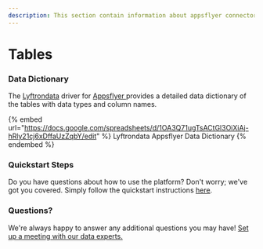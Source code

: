 ```yaml
---
description: This section contain information about appsflyer connector tables information
---
```


# Tables

### Data Dictionary

The [Lyftrondata](https://www.lyftrondata.com/) driver for [Appsflyer](https://www.lyftrondata.com/integration/marketing-analytics/appsflyer//)[ ](https://www.lyftrondata.com/integration/appsflyer/)provides a detailed data dictionary of the tables with data types and column names.

{% embed url="https://docs.google.com/spreadsheets/d/1OA3Q71ugTsACtGl3OiXiAj-hRly21cj6xDffaUzZqbY/edit" %}
Lyftrondata Appsflyer Data Dictionary
{% endembed %}

### Quickstart Steps

Do you have questions about how to use the platform? Don't worry; we've got you covered. Simply follow the quickstart instructions [here](../README.md).

### Questions? <a href="#questions" id="questions"></a>

We're always happy to answer any additional questions you may have! [Set up a meeting with our data experts.](https://www.lyftrondata.com/book-a-meeting/)

